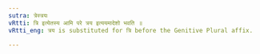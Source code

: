 ```yaml
---
sutra: त्रेस्त्रयः
vRtti: त्रि इत्येतस्य आमि परे त्रय इत्ययमादेशो भवति ॥
vRtti_eng: त्रय is substituted for त्रि before the Genitive Plural affix.

---
```

